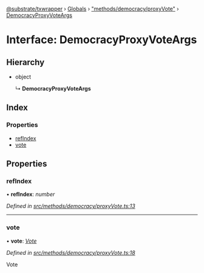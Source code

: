 [@substrate/txwrapper](../README.md) › [Globals](../globals.md) › ["methods/democracy/proxyVote"](../modules/_methods_democracy_proxyvote_.md) › [DemocracyProxyVoteArgs](_methods_democracy_proxyvote_.democracyproxyvoteargs.md)

# Interface: DemocracyProxyVoteArgs

## Hierarchy

* object

  ↳ **DemocracyProxyVoteArgs**

## Index

### Properties

* [refIndex](_methods_democracy_proxyvote_.democracyproxyvoteargs.md#refindex)
* [vote](_methods_democracy_proxyvote_.democracyproxyvoteargs.md#vote)

## Properties

###  refIndex

• **refIndex**: *number*

*Defined in [src/methods/democracy/proxyVote.ts:13](https://github.com/paritytech/txwrapper/blob/123d47d/src/methods/democracy/proxyVote.ts#L13)*

___

###  vote

• **vote**: *[Vote](../modules/_methods_democracy_types_.md#vote)*

*Defined in [src/methods/democracy/proxyVote.ts:18](https://github.com/paritytech/txwrapper/blob/123d47d/src/methods/democracy/proxyVote.ts#L18)*

Vote
